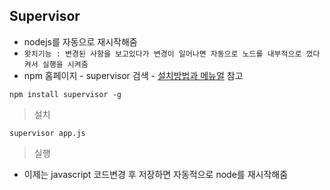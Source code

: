## Supervisor
- nodejs를 자동으로 재시작해줌
- `왓치기능 : 변경된 사항을 보고있다가 변경이 일어나면 자동으로 노드를 내부적으로 껐다켜서 실행을 시켜줌`
- npm 홈페이지 - supervisor 검색 - [설치방법과 메뉴얼](https://www.npmjs.com/package/supervisor) 참고
```
npm install supervisor -g
```
> 설치
```
supervisor app.js
```
> 실행

- 이제는 javascript 코드변경 후 저장하면 자동적으로 node를 재시작해줌 
